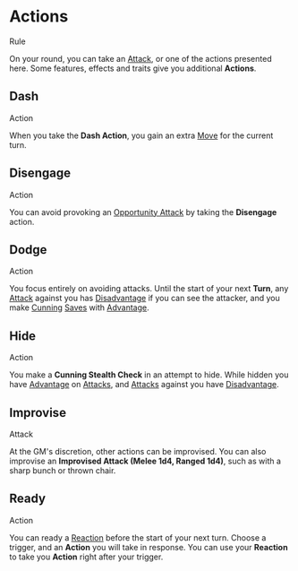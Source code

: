 # Actions

Rule

On your round, you can take an [Attack](../../pages/combat/attacks.md), or one of the actions presented here. Some features, effects and traits give you additional **Actions**.

<section class="small summaries">

<section class="summary">

## Dash

Action

When you take the **Dash Action**, you gain an extra [Move](../../pages/combat/moves.md) for the current turn.

</section>

<section class="summary">

## Disengage

Action

You can avoid provoking an [Opportunity Attack](../../pages/combat/reactions.md#opportunity-attack) by taking the **Disengage** action.

</section>

<section class="summary">

## Dodge

Action

You focus entirely on avoiding attacks. Until the start of your next **Turn**, any [Attack](../pages/combat/attacks.md) against you has [Disadvantage](../pages/rules/advantage.md) if you can see the attacker, and you make [Cunning](../pages/characters/attributes.md#cunning) [Saves](../pages/rules/rolling/saves.md) with [Advantage](../pages/rules/advantage.md).

</section>

<section class="summary">

## Hide

Action

You make a **Cunning Stealth Check** in an attempt to hide. While hidden you have [Advantage](../../pages/rules/advantage.md) on [Attacks](../../pages/combat/attacks.md), and [Attacks](../../pages/combat/attacks.md) against you have [Disadvantage](../../pages/rules/advantage.md).

</section>

<section class="summary">

## Improvise

Attack

At the GM's discretion, other actions can be improvised. You can also improvise an **Improvised Attack (Melee 1d4, Ranged 1d4)**, such as with a sharp bunch or thrown chair.

</section>

<section class="summary">

## Ready

Action

You can ready a [Reaction](../../pages/combat/reactions.md) before the start of your next turn. Choose a trigger, and an **Action** you will take in response. You can use your **Reaction** to take you **Action** right after your trigger.

</section>

</section>
